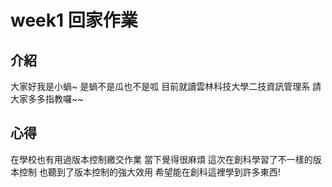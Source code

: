# week1 回家作業

## 介紹

大家好我是小蝸~
是蝸不是瓜也不是呱
目前就讀雲林科技大學二技資訊管理系
請大家多多指教囉~~

## 心得
在學校也有用過版本控制繳交作業
當下覺得很麻煩
這次在創科學習了不一樣的版本控制
也聽到了版本控制的強大效用
希望能在創科這裡學到許多東西!